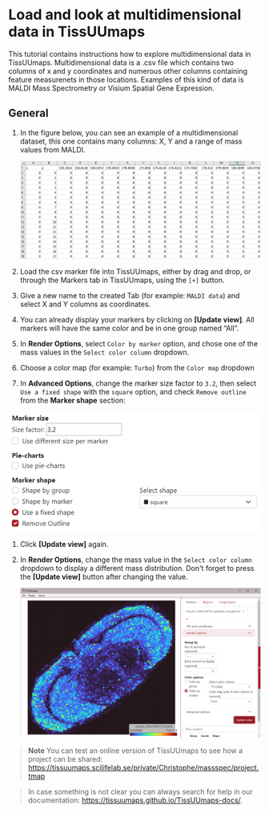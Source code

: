 # Load and look at multidimensional data in TissUUmaps

This tutorial contains instructions how to explore multidimensional data in TissUUmaps. Multidimensional data is a .csv file which contains two columns of x and y coordinates and numerous other columns containing feature measurenets in those locations. Examples of this kind of data is MALDI Mass Spectrometry or Visium Spatial Gene Expression.

## General

1. In the figure below, you can see an example of a multidimensional dataset, this one contains many columns: X, Y and a range of mass values from MALDI.

   ![](images/maldi_excel.png?raw=true "MALDI in excel")

1. Load the csv marker file into TissUUmaps, either by drag and drop, or through the Markers tab in TissUUmaps, using the `[+]` button.
1. Give a new name to the created Tab (for example: `MALDI data`) and select X and Y columns as coordinates.
1. You can already display your markers by clicking on **[Update view]**. All markers will have the same color and be in one group named “All”.
1. In **Render Options**, select `Color by marker` option, and chose one of the mass values in the `Select color column` dropdown.
1. Choose a color map (for example: `Turbo`) from the `Color map` dropdown
1. In **Advanced Options**, change the marker size factor to `3.2`, then select `Use a fixed shape` with the `square` option, and check `Remove outline` from the **Marker shape** section:

<kbd>
    <img src="images/maldi_advanced_options.png?raw=true" title="MALDI advanced options">
</kbd>

1. Click **[Update view]** again.
1. In **Render Options**, change the mass value in the `Select color column` dropdown to display a different mass distribution. Don't forget to press the **[Update view]** button after changing the value.

   ![MALDI preview](images/maldi_preview.png)

> **Note**
> You can test an online version of TissUUmaps to see how a project can be shared: https://tissuumaps.scilifelab.se/private/Christophe/massspec/project.tmap

> In case something is not clear you can always search for help in our documentation: https://tissuumaps.github.io/TissUUmaps-docs/.
